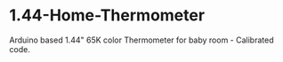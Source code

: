 # 1.44-Home-Thermometer
Arduino based 1.44" 65K color Thermometer for baby room - Calibrated code.


